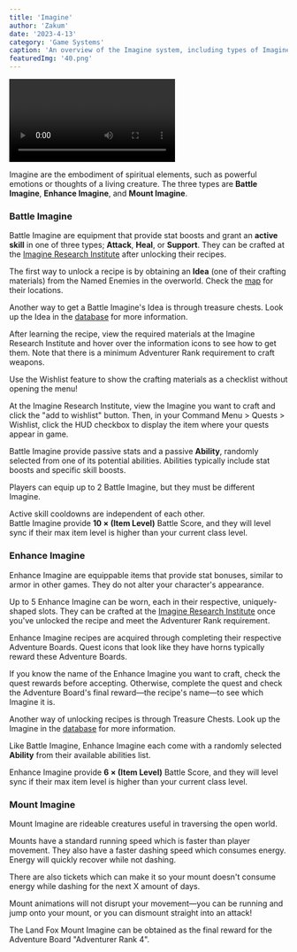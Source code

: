 ```yaml
---
title: 'Imagine'
author: 'Zakum'
date: '2023-4-13'
category: 'Game Systems'
caption: 'An overview of the Imagine system, including types of Imagine and how to obtain them.'
featuredImg: '40.png'
---
```


<script>
    import StickyNote from '$lib/components/StickyNote.svelte';
    import Video from '$lib/components/Video.svelte';
</script>

<Video 
    title="Imagine System" 
    id="i1LNxhYhXhM"
    bleed
/>

Imagine are the embodiment of spiritual elements, such as powerful emotions or thoughts of a living creature. The three types are **Battle Imagine**, **Enhance Imagine**, and **Mount Imagine**.

### Battle Imagine
Battle Imagine are equipment that provide stat boosts and grant an **active skill** in one of three types; **Attack**, **Heal**, or **Support**. They can be crafted at the [Imagine Research Institute](/map) after unlocking their recipes.

The first way to unlock a recipe is by obtaining an **Idea** (one of their crafting materials) from the Named Enemies in the overworld. Check the [map](/map) for their locations. 

Another way to get a Battle Imagine's Idea is through treasure chests. Look up the Idea in the [database](/#db) for more information.

After learning the recipe, view the required materials at the Imagine Research Institute and hover over the information icons to see how to get them. Note that there is a minimum Adventurer Rank requirement to craft weapons.

<StickyNote type="tip">
    Use the Wishlist feature to show the crafting materials as a checklist without opening the menu!
</StickyNote>

At the Imagine Research Institute, view the Imagine you want to craft and click the "add to wishlist" button. Then, in your Command Menu > Quests > Wishlist, click the HUD checkbox to display the item where your quests appear in game.

Battle Imagine provide passive stats and a passive **Ability**, randomly selected from one of its potential abilities. Abilities typically include stat boosts and specific skill boosts.

<StickyNote type="caution">
    Players can equip up to 2 Battle Imagine, but they must be different Imagine.
</StickyNote>

Active skill cooldowns are independent of each other.  
Battle Imagine provide **10 &times; (Item Level)** Battle Score, and they will level sync if their max item level is higher than your current class level.

### Enhance Imagine
Enhance Imagine are equippable items that provide stat bonuses, similar to armor in other games. They do not alter your character's appearance.

Up to 5 Enhance Imagine can be worn, each in their respective, uniquely-shaped slots. They can be crafted at the [Imagine Research Institute](/map) once you've unlocked the recipe and meet the Adventurer Rank requirement.

Enhance Imagine recipes are acquired through completing their respective Adventure Boards. Quest icons that look like they have horns typically reward these Adventure Boards.

<StickyNote type="tip">
    If you know the name of the Enhance Imagine you want to craft, check the quest rewards before accepting. Otherwise, complete the quest and check the Adventure Board's final reward—the recipe's name—to see which Imagine it is.
</StickyNote>

Another way of unlocking recipes is through Treasure Chests. Look up the Imagine in the [database](/#db) for more information.

Like Battle Imagine, Enhance Imagine each come with a randomly selected **Ability** from their available abilities list.

Enhance Imagine provide **6 &times; (Item Level)** Battle Score, and they will level sync if their max item level is higher than your current class level.

### Mount Imagine
Mount Imagine are rideable creatures useful in traversing the open world.

Mounts have a standard running speed which is faster than player movement. They also have a faster dashing speed which consumes energy. Energy will quickly recover while not dashing. 

There are also tickets which can make it so your mount doesn't consume energy while dashing for the next X amount of days.

<StickyNote type="tip">
    Mount animations will not disrupt your movement—you can be running and jump onto your mount, or you can dismount straight into an attack!
</StickyNote>

The Land Fox Mount Imagine can be obtained as the final reward for the Adventure Board "Adventurer Rank 4".